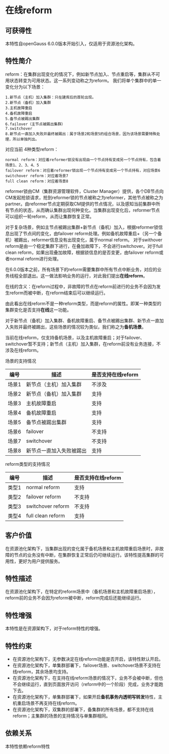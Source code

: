 # 在线reform

## 可获得性<a name="section15406143204715"></a>

本特性自openGauss 6.0.0版本开始引入，仅适用于资源池化架构。

## 特性简介<a name="section740615433477"></a>

reform：在集群出现变化的情况下，例如新节点加入、节点重启等，集群从不可用状态转变为可用状态。这一系列变动称之为reform。
我们将单个集群中的单一变化分为以下场景：

```
1.新节点（主机）加入集群：只在建库后的首轮出现。
2.新节点（备机）加入集群
3.主机故障重启
4.备机故障重启
5.备节点被踢出集群
6.failover（主节点被踢出集群）
7.switchover
8.新节点一直加入失败并最终被踢出：属于场景2和场景5的组合场景，因为该场景需要特殊处理，所以单独列出。
```
对应当前 4种类型reform：
```
normal reform：对应着reformer锁没有出现由一个节点持有变成另一个节点持有，包含着场景1、2、3、4、5
failover reform：对应着reformer锁出现一个节点持有变成另一个节点持有，对应场景6
switchover reform：对应着场景7
full clean reform：对应着场景8
```
reformer锁由CM（集群资源管理软件，Cluster Manager）提供，各个DB节点向CM发起抢锁请求，抢到reformer锁的节点被称之为reformer，其他节点被称之为partner。由reformer节点定期获取CM提供的节点情况，以及感知当前集群中所有节点的状态，从而确认集群出现何种变化。当集群出现变化后，reformer节点可以组织一轮reform，从而让集群恢复正常。

对于复杂场景，例如主节点被踢出集群+新节点（备机）加入，根据reformer锁信息出现了节点间的变化，由failover reform处理。例如备机故障重启+（另一个备机）被踢出，reformer信息没有出现变化，属于normal reform。
对于swithover reform是由一个稳定集群下进行，在叠加故障下，不会进行switchover。对于full clean reform，如果出现叠加故障，根据锁信息的是否变更，由failover reform或者normal reform进行处理。

在6.0.0版本之前，所有场景下的reform需要集群中所有节点中断业务，对应的业务线程全部退出。这一做法影响业务的运行，对此我们提出**在线reform**。

在线的含义：在reform过程中，非故障的节点在reform前进行的业务不会因为发生reform而被中断，在reform结束后可以继续运行。

由此看出在线reform不是一种reform类型，而是reform的属性。即某一种类型的集群变化是否支持**在线**这一功能。

对于新节点（备机）加入集群、备机故障重启、备节点被踢出集群、新节点一直加入失败并最终被踢出，这些场景的情况较为类似，我们称之为**备机场景**。

当前在线reform，仅支持备机场景，以及主机故障重启；对于failover、switchover暂不支持；新节点（主机）加入集群，在reform前没有业务连接，不涉及在线reform。

场景的支持情况

| 编号  | 描述                     | 是否支持在线reform |
| ----- | ------------------------ | ------------------ |
| 场景1 | 新节点（主机）加入集群   | 不涉及             |
| 场景2 | 新节点（备机）加入集群   | 支持               |
| 场景3 | 主机故障重启             | 支持               |
| 场景4 | 备机故障重启             | 支持               |
| 场景5 | 备节点被踢出集群         | 支持               |
| 场景6 | failover                 | 不支持             |
| 场景7 | switchover               | 不支持             |
| 场景8 | 新节点一直加入失败被踢出 | 支持               |

reform类型的支持情况

| 编号  | 描述              | 是否支持在线reform |
| ----- | ----------------- | ------------------ |
| 类型1 | normal reform     | 支持               |
| 类型2 | failover reform   | 不支持             |
| 类型3 | switchover reform | 不支持             |
| 类型4 | full clean reform | 支持               |

## 客户价值<a name="section13406743164715"></a>

在资源池化架构下，当集群出现的变化属于备机场景和主机故障重启场景时，非故障的节点的业务没有中断，在集群恢复正常后仍可继续运行。该特性提高集群的可用性，更好为用户提供服务。

## 特性描述<a name="section16406154310471"></a>

在资源池化架构下，在特定的reform场景中（备机场景和主机故障重启场景），reform前的业务不会因为reform被中断，reform完成后还能继续运行。

## 特性增强<a name="section1340684315478"></a>

本特性是在资源架构下，对于reform特性的增强。

## 特性约束<a name="section06531946143616"></a>

-   在资源池化架构下，无参数决定在线reform功能是否开启，该特性默认开启。
-   在资源池化架构下，单集群部署下，failover场景、switchover场景不支持在线reform，其余场景均支持。
-   在资源池化架构下，在支持在线reform场景的情况下，业务不会被中断，但也不会继续运行，直到页面放开访问（reform中的一个阶段）完成，业务才能跑下去。
-   在资源池化架构下，单集群部署下，如果开启**备机事务内透明写转发**特性，主机重启场景不再支持在线reform。
-   在资源池化架构下，双集群的部署下，备集群的所有场景，都不支持在线reform；主集群的场景的支持情况与单集群相同。

## 依赖关系<a name="section8406643144716"></a>

本特性依赖reform特性
